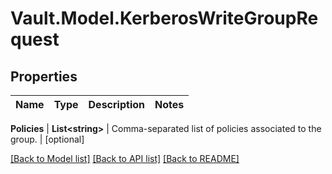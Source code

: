 # Vault.Model.KerberosWriteGroupRequest

## Properties

Name | Type | Description | Notes
------------ | ------------- | ------------- | -------------

**Policies** | **List&lt;string&gt;** | Comma-separated list of policies associated to the group. | [optional] 

[[Back to Model list]](../README.md#documentation-for-models) [[Back to API list]](../README.md#documentation-for-api-endpoints) [[Back to README]](../README.md)

